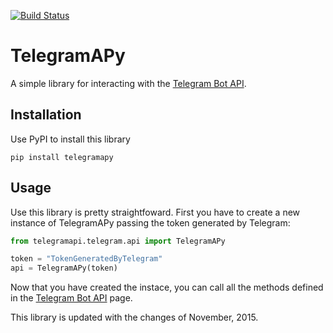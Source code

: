 [![Build Status](https://travis-ci.org/aadeg/TelegramAPy.svg?branch=master)](https://travis-ci.org/aadeg/TelegramAPy)
# TelegramAPy
A simple library for interacting with the [Telegram Bot API](https://core.telegram.org/bots/api).

## Installation
Use PyPI to install this library
```
pip install telegramapy
```

## Usage
Use this library is pretty straightfoward. First you have to create a new instance of TelegramAPy passing the token generated by Telegram:
```python
from telegramapi.telegram.api import TelegramAPy

token = "TokenGeneratedByTelegram"
api = TelegramAPy(token)
```

Now that you have created the instace, you can call all the methods defined in the [Telegram Bot API](https://core.telegram.org/bots/api) page.

This library is updated with the changes of November, 2015.
